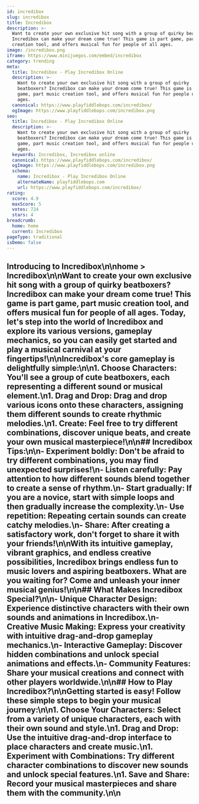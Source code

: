 ```yaml
---
id: incredibox
slug: incredibox
title: Incredibox
description: >-
  Want to create your own exclusive hit song with a group of quirky beatboxers?
  Incredibox can make your dream come true! This game is part game, part music
  creation tool, and offers musical fun for people of all ages.
image: /incredibox.png
iframe: https://www.minijuegos.com/embed/incredibox
category: trending
meta:
  title: Incredibox - Play Incredibox Online
  description: >-
    Want to create your own exclusive hit song with a group of quirky
    beatboxers? Incredibox can make your dream come true! This game is part
    game, part music creation tool, and offers musical fun for people of all
    ages.
  canonical: https://www.playfiddlebops.com/incredibox/
  ogImage: https://www.playfiddlebops.com/incredibox.png
seo:
  title: Incredibox - Play Incredibox Online
  description: >-
    Want to create your own exclusive hit song with a group of quirky
    beatboxers? Incredibox can make your dream come true! This game is part
    game, part music creation tool, and offers musical fun for people of all
    ages.
  keywords: Incredibox, Incredibox online
  canonical: https://www.playfiddlebops.com/incredibox/
  ogImage: https://www.playfiddlebops.com/incredibox.png
  schema:
    name: Incredibox - Play Incredibox Online
    alternateName: playfiddlebops.com
    url: https://www.playfiddlebops.com/incredibox/
rating:
  score: 4.9
  maxScore: 5
  votes: 724
  stars: 4
breadcrumb:
  home: home
  current: Incredibox
pageType: traditional
isDemo: false
---
```


## Introducing to Incredibox\n\nhome > Incredibox\n\nWant to create your own exclusive hit song with a group of quirky beatboxers? Incredibox can make your dream come true! This game is part game, part music creation tool, and offers musical fun for people of all ages. Today, let's step into the world of Incredibox and explore its various versions, gameplay mechanics, so you can easily get started and play a musical carnival at your fingertips!\n\nIncredibox's core gameplay is delightfully simple:\n\n1. **Choose Characters**: You'll see a group of cute beatboxers, each representing a different sound or musical element.\n1. **Drag and Drop**: Drag and drop various icons onto these characters, assigning them different sounds to create rhythmic melodies.\n1. **Create**: Feel free to try different combinations, discover unique beats, and create your own musical masterpiece!\n\n## Incredibox Tips:\n\n- **Experiment boldly**: Don't be afraid to try different combinations, you may find unexpected surprises!\n- **Listen carefully**: Pay attention to how different sounds blend together to create a sense of rhythm.\n- **Start gradually**: If you are a novice, start with simple loops and then gradually increase the complexity.\n- **Use repetition**: Repeating certain sounds can create catchy melodies.\n- **Share**: After creating a satisfactory work, don't forget to share it with your friends!\n\nWith its intuitive gameplay, vibrant graphics, and endless creative possibilities, Incredibox brings endless fun to music lovers and aspiring beatboxers. What are you waiting for? Come and unleash your inner musical genius!\n\n## What Makes Incredibox Special?\n\n- **Unique Character Design**: Experience distinctive characters with their own sounds and animations in Incredibox.\n- **Creative Music Making**: Express your creativity with intuitive drag-and-drop gameplay mechanics.\n- **Interactive Gameplay**: Discover hidden combinations and unlock special animations and effects.\n- **Community Features**: Share your musical creations and connect with other players worldwide.\n\n## How to Play Incredibox?\n\nGetting started is easy! Follow these simple steps to begin your musical journey:\n\n1. **Choose Your Characters**: Select from a variety of unique characters, each with their own sound and style.\n1. **Drag and Drop**: Use the intuitive drag-and-drop interface to place characters and create music.\n1. **Experiment with Combinations**: Try different character combinations to discover new sounds and unlock special features.\n1. **Save and Share**: Record your musical masterpieces and share them with the community.\n\n